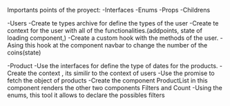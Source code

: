 
Importants points of the proyect:
-Interfaces
-Enums
-Props
-Childrens




-Users
-Create te types archive for define the types of the user
-Create te context for the user with all of the functionalities.(addpoints, state of loading component,)
-Create a custom hook with the methods of the user.
-Asing this hook at the component navbar to change the number of the coins(state)


-Product
-Use the interfaces for define the type of dates for the products.
-Create the context , its similir to the context of users
-Use the promise to fetch the object of products
-Create the component ProductList in this component renders the other two components
Filters and Count
-Using the enums, this tool it allows to declare the possibles filters

